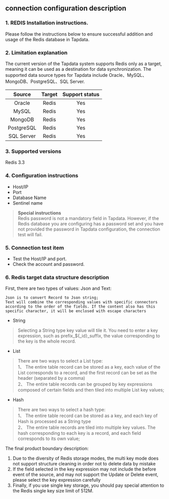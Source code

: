 ## **connection configuration description**
### **1. REDIS Installation instructions.**
Please follow the instructions below to ensure successful addition and usage of the Redis database in Tapdata.
### **2. Limitation explanation**
The current version of the Tapdata system supports Redis only as a target, meaning it can be used as a destination for data synchronization. The supported data source types for Tapdata include Oracle、MySQL、MongoDB、PostgreSQL、SQL Server.

|   Source   | Target | Support status |
|:----------:|:------:|:--------------:|
|   Oracle   | Redis  |      Yes       |
|   MySQL    | Redis  |       Yes       |
|  MongoDB   | Redis  |       Yes       |
| PostgreSQL | Redis  |       Yes       |
| SQL Server | Redis  |       Yes       |

### **3. Supported versions**
Redis 3.3
### **4. Configuration instructions**
- Host/IP
- Port
- Database Name
- Sentinel name
> **Special instructions**<br>
> Redis password is not a mandatory field in Tapdata. However, if the Redis database you are configuring has a password set and you have not provided the password in Tapdata configuration, the connection test will fail.
>

### **5. Connection test item**
- Test the Host/IP and port.
- Check the account and password.

### **6. Redis target data structure description**
First, there are two types of values: Json and Text:
```
Json is to convert Record to Json string;
Text will combine the corresponding values with specific connectors according to the order of the fields. If the content also has this specific character, it will be enclosed with escape characters
```
- String
>Selecting a String type key value will tile it. You need to enter a key expression, such as prefix_${_id}_suffix, the value corresponding to the key is the whole record.
- List
>There are two ways to select a List type:<br>
>1、 The entire table record can be stored as a key, each value of the List corresponds to a record, and the first record can be set as the header (separated by a comma)<br>
>2、 The entire table records can be grouped by key expressions composed of certain fields and then tiled into multiple List key values;
- Hash
>There are two ways to select a hash type:<br>
>1、 The entire table record can be stored as a key, and each key of Hash is processed as a String type<br>
>2、 The entire table records are tiled into multiple key values. The hash corresponding to each key is a record, and each field corresponds to its own value;

The final product boundary description:<br>
1. Due to the diversity of Redis storage modes, the multi key mode does not support structure cleaning in order not to delete data by mistake<br>
2. If the field selected in the key expression may not include the before event of the source, and may not support the Update or Delete event, please select the key expression carefully<br>
3. Finally, if you use single key storage, you should pay special attention to the Redis single key size limit of 512M.